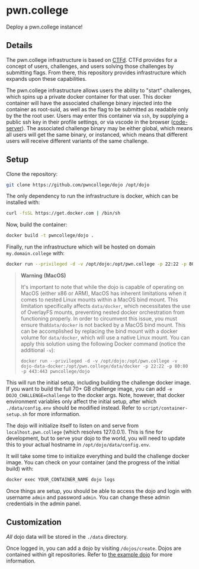 # pwn.college

Deploy a pwn.college instance!

## Details

The pwn.college infrastructure is based on [CTFd](https://github.com/CTFd/CTFd).
CTFd provides for a concept of users, challenges, and users solving those challenges by submitting flags.
From there, this repository provides infrastructure which expands upon these capabilities.

The pwn.college infrastructure allows users the ability to "start" challenges, which spins up a private docker container for that user.
This docker container will have the associated challenge binary injected into the container as root-suid, as well as the flag to be submitted as readable only by the the root user.
Users may enter this container via `ssh`, by supplying a public ssh key in their profile settings, or via vscode in the browser ([code-server](https://github.com/cdr/code-server)).
The associated challenge binary may be either global, which means all users will get the same binary, or instanced, which means that different users will receive different variants of the same challenge.

## Setup

Clone the repository:

```sh
git clone https://github.com/pwncollege/dojo /opt/dojo
```

The only dependency to run the infrastructure is docker, which can be installed with:

```sh
curl -fsSL https://get.docker.com | /bin/sh
```

Now, build the container:

```sh
docker build -t pwncollege/dojo .
```

Finally, run the infrastructure which will be hosted on domain `my.domain.college` with:

```sh
docker run --privileged -d -v /opt/dojo:/opt/pwn.college -p 22:22 -p 80:80 -p 443:443 pwncollege/dojo
```

> **Warning**
> **(MacOS)**
> 
> It's important to note that while the dojo is capable of operating on MacOS (either x86 or ARM), MacOS has inherent limitations when it comes to nested Linux mounts within a MacOS bind mount. 
> This limitation specifically affects `data/docker`, which necessitates the use of OverlayFS mounts, preventing nested docker orchestration from functioning properly.
> In order to circumvent this issue, you must ensure that`data/docker` is not backed by a MacOS bind mount. 
> This can be accomplished by replacing the bind mount with a docker volume for `data/docker`, which will use a native Linux mount. 
> You can apply this solution using the following Docker command (notice the additional `-v`):
> ```
> docker run --privileged -d -v /opt/dojo:/opt/pwn.college -v dojo-data-docker:/opt/pwn.college/data/docker -p 22:22 -p 80:80 -p 443:443 pwncollege/dojo
> ```

This will run the initial setup, including building the challenge docker image.
If you want to build the full 70+ GB challenge image, you can add `-e DOJO_CHALLENGE=challenge` to the docker args.
Note, however, that docker environment variables only affect the initial setup, after which `./data/config.env` should be modified instead.
Refer to `script/container-setup.sh` for more information.

The dojo will initialize itself to listen on and serve from `localhost.pwn.college` (which resolves 127.0.0.1).
This is fine for development, but to serve your dojo to the world, you will need to update this to your actual hostname in `/opt/dojo/data/config.env`.

It will take some time to initialize everything and build the challenge docker image.
You can check on your container (and the progress of the initial build) with:

```sh
docker exec YOUR_CONTAINER_NAME dojo logs
```

Once things are setup, you should be able to access the dojo and login with username `admin` and password `admin`.
You can change these admin credentials in the admin panel.

## Customization

_All_ dojo data will be stored in the `./data` directory.

Once logged in, you can add a dojo by visiting `/dojos/create`. Dojos are contained within git repositories. 
Refer to [the example dojo](https://github.com/pwncollege/example-dojo) for more information.
